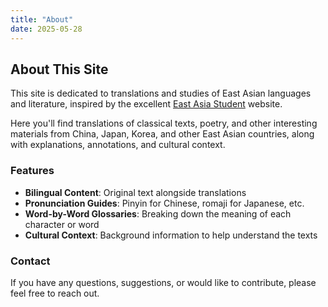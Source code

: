 ```yaml
---
title: "About"
date: 2025-05-28
---
```


## About This Site

This site is dedicated to translations and studies of East Asian languages and literature, inspired by the excellent [East Asia Student](https://eastasiastudent.net/) website.

Here you'll find translations of classical texts, poetry, and other interesting materials from China, Japan, Korea, and other East Asian countries, along with explanations, annotations, and cultural context.

### Features

- **Bilingual Content**: Original text alongside translations
- **Pronunciation Guides**: Pinyin for Chinese, romaji for Japanese, etc.
- **Word-by-Word Glossaries**: Breaking down the meaning of each character or word
- **Cultural Context**: Background information to help understand the texts

### Contact

If you have any questions, suggestions, or would like to contribute, please feel free to reach out.
